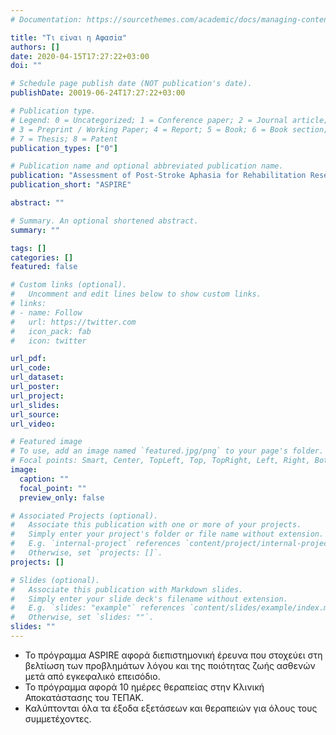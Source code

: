 ```yaml
---
# Documentation: https://sourcethemes.com/academic/docs/managing-content/

title: "Τι εiναι η Αφασiα"
authors: []
date: 2020-04-15T17:27:22+03:00
doi: ""

# Schedule page publish date (NOT publication's date).
publishDate: 20019-06-24T17:27:22+03:00

# Publication type.
# Legend: 0 = Uncategorized; 1 = Conference paper; 2 = Journal article;
# 3 = Preprint / Working Paper; 4 = Report; 5 = Book; 6 = Book section;
# 7 = Thesis; 8 = Patent
publication_types: ["0"]

# Publication name and optional abbreviated publication name.
publication: "Assessment of Post-Stroke Aphasia for Rehabilitation Research"
publication_short: "ASPIRE"

abstract: ""

# Summary. An optional shortened abstract.
summary: ""

tags: []
categories: []
featured: false

# Custom links (optional).
#   Uncomment and edit lines below to show custom links.
# links:
# - name: Follow
#   url: https://twitter.com
#   icon_pack: fab
#   icon: twitter

url_pdf:
url_code:
url_dataset:
url_poster:
url_project:
url_slides:
url_source:
url_video:

# Featured image
# To use, add an image named `featured.jpg/png` to your page's folder. 
# Focal points: Smart, Center, TopLeft, Top, TopRight, Left, Right, BottomLeft, Bottom, BottomRight.
image:
  caption: ""
  focal_point: ""
  preview_only: false

# Associated Projects (optional).
#   Associate this publication with one or more of your projects.
#   Simply enter your project's folder or file name without extension.
#   E.g. `internal-project` references `content/project/internal-project/index.md`.
#   Otherwise, set `projects: []`.
projects: []

# Slides (optional).
#   Associate this publication with Markdown slides.
#   Simply enter your slide deck's filename without extension.
#   E.g. `slides: "example"` references `content/slides/example/index.md`.
#   Otherwise, set `slides: ""`.
slides: ""
---
```

- Το πρόγραμμα ASPIRE αφορά διεπιστημονική έρευνα που στοχεύει στη βελτίωση των προβλημάτων λόγου και της ποιότητας ζωής ασθενών μετά από εγκεφαλικό επεισόδιο.
- Το πρόγραμμα αφορά 10 ημέρες θεραπείας στην Κλινική Αποκατάστασης του ΤΕΠΑΚ.
- Καλύπτονται όλα τα έξοδα εξετάσεων και θεραπειών για όλους τους συμμετέχοντες.